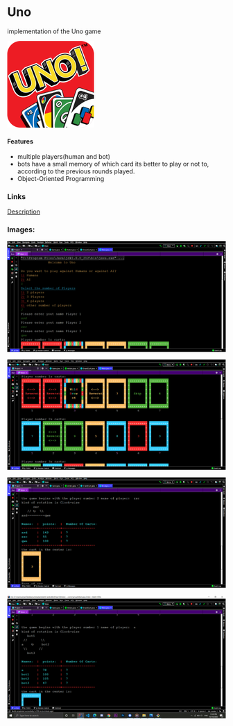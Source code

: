 # Uno
implementation of the Uno game  

![](https://github.com/neginkheirmand/UnoGame/blob/master/examples/UNO-logo1.png?raw=true)


#### Features

* multiple players(human and bot)
* bots have a small memory of which card its better to play or not to, according to the previous rounds played.
* Object-Oriented Programming

### Links

[Description](https://github.com/neginkheirmand/UnoGame/raw/master/project%20description%20and%20examples/AP_Project_Final.pdf)

### Images:

![](https://github.com/neginkheirmand/UnoGame/blob/master/project%20description%20and%20examples/example1.png?raw=true)


![](https://github.com/neginkheirmand/UnoGame/blob/master/project%20description%20and%20examples/example2.png?raw=true)


![](https://github.com/neginkheirmand/UnoGame/blob/master/project%20description%20and%20examples/example3.png?raw=true)


![](https://github.com/neginkheirmand/UnoGame/blob/master/project%20description%20and%20examples/example4.png?raw=true)

